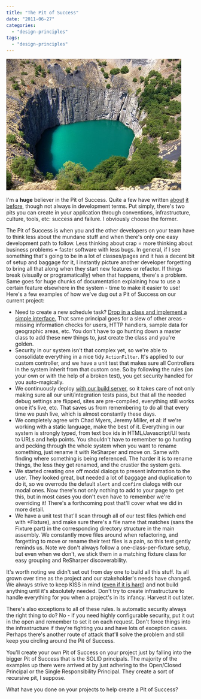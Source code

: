 ```yaml
---
title: "The Pit of Success"
date: "2011-06-27"
categories: 
  - "design-principles"
tags: 
  - "design-principles"
---
```


![Pit of Success](/assets/2011/pit-of-success.jpg "Pit of Success")

I'm a **huge** believer in the Pit of Success. Quite a few have written [about](http://blogs.msdn.com/b/brada/archive/2005/10/07/478375.aspx) [it](http://www.codinghorror.com/blog/2007/08/falling-into-the-pit-of-success.html) [before](http://blogs.msdn.com/b/brada/archive/2003/10/02/50420.aspx), though not always in development terms. Put simply, there's two pits you can create in your application through conventions, infrastructure, culture, tools, etc: success and failure. I obviously choose the former.

The Pit of Success is when you and the other developers on your team have to think less about the mundane stuff and when there's only one easy development path to follow. Less thinking about crap = more thinking about business problems = faster software with less bugs. In general, if I see something that's going to be in a lot of classes/pages and it has a decent bit of setup and baggage for it, I instantly picture another developer forgetting to bring all that along when they start new features or refactor. If things break (visually or programatically) when that happens, there's a problem. Same goes for huge chunks of documentation explaining how to use a certain feature elsewhere in the system - time to make it easier to use! Here's a few examples of how we've dug out a Pit of Success on our current project:

- Need to create a new schedule task? [Drop in a class and implement a simple interface.](http://darrell.mozingo.net/2009/09/15/injecting-all-instances-of-a-given-type/) That same principal goes for a slew of other areas - missing information checks for users, HTTP handlers, sample data for geographic areas, etc. You don't have to go hunting down a master class to add these new things to, just create the class and you're golden.
- Security in our system isn't that complex yet, so we're able to consolidate everything in a nice tidy `ActionFilter`. It's applied to our custom controller, and we have a unit test that makes sure all Controllers in the system inherit from that custom one. So by following the rules (on your own or with the help of a broken test), you get security handled for you auto-magically.
- We continuously deploy [with our build server](http://darrell.mozingo.net/2010/09/24/production-deployment-with-your-build-script-part-1/), so it takes care of not only making sure all our unit/integration tests pass, but that all the needed debug settings are flipped, sites are pre-compiled, everything still works once it's live, etc. That saves us from remembering to do all that every time we push live, which is almost constantly these days.
- We completely agree with Chad Myers, Jeremy Miller, et al: if we're working with a static language, make the best of it. Everything in our system is strongly typed, from text box ids in HTML/Javascript/UI tests to URLs and help points. You shouldn't have to remember to go hunting and pecking through the whole system when you want to rename something, just rename it with ReSharper and move on. Same with finding where something is being referenced. The harder it is to rename things, the less they get renamed, and the crustier the system gets.
- We started creating one off modal dialogs to present information to the user. They looked great, but needed a lot of baggage and duplication to do it, so we overrode the default `alert` and `confirm` dialogs with our modal ones. Now there's not only nothing to add to your page to get this, but in most cases you don't even have to remember we're overriding it! There's a forthcoming post that'll cover what we did in more detail.
- We have a unit test that'll scan through all of our test files (which end with \*Fixture), and make sure there's a file name that matches (sans the Fixture part) in the corresponding directory structure in the main assembly. We constantly move files around when refactoring, and forgetting to move or rename their test files is a pain, so this test gently reminds us. Note we don't always follow a one-class-per-fixture setup, but even when we don't, we stick them in a matching fixture class for easy grouping and ReSharper discoverability.

It's worth noting we didn't set out from day one to build all this stuff. Its all grown over time as the project and our stakeholder's needs have changed. We always strive to keep KISS in mind ([even if it is hard](http://darrell.mozingo.net/2008/06/18/kiss-is-hard/)) and not build anything until it's absolutely needed. Don't try to create infrastructure to handle everything for you when a project's in its infancy. Harvest it out later.

There's also exceptions to all of these rules. Is automatic security always the right thing to do? No - if you need highly configurable security, put it out in the open and remember to set it on each request. Don't force things into the infrastructure if they're fighting you and have lots of exception cases. Perhaps there's another route of attack that'll solve the problem and still keep you circling around the Pit of Success.

You'll create your own Pit of Success on your project just by falling into the bigger Pit of Success that is the SOLID principals. The majority of the examples up there were arrived at by just adhering to the Open/Closed Principal or the Single Responsibility Principal. They create a sort of recursive pit, I suppose.

What have you done on your projects to help create a Pit of Success?
